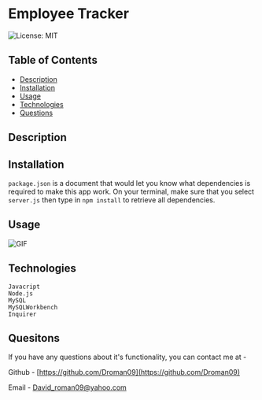 # Employee Tracker

![License: MIT](https://img.shields.io/badge/license-MIT-brightgreen)

## Table of Contents 
* [Description](#description)
* [Installation](#installation)
* [Usage](#usage)
* [Technologies](#technologies)
* [Questions](#quesitons)

## Description



## Installation
 `package.json` is a document that would let you know what dependencies is required to make this app work. On your terminal, make sure that you select `server.js` then type in `npm install` to retrieve all dependencies.

## Usage
![GIF]() 

## Technologies
    Javacript
    Node.js
    MySQL
    MySQLWorkbench
    Inquirer

## Quesitons

 If you have any questions about it's functionality, you can contact me at -

  Github - [https://github.com/Droman09](https://github.com/Droman09)

  Email - David_roman09@yahoo.com